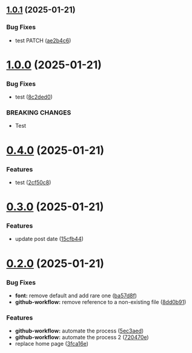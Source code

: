## [1.0.1](https://github.com/dicadev/test-release-please/compare/v1.0.0...v1.0.1) (2025-01-21)


### Bug Fixes

* test PATCH ([ae2b4c6](https://github.com/dicadev/test-release-please/commit/ae2b4c6841ac5738d81529fd0e4dc94ea309b1de))



# [1.0.0](https://github.com/dicadev/test-release-please/compare/v0.4.0...v1.0.0) (2025-01-21)


### Bug Fixes

* test ([8c2ded0](https://github.com/dicadev/test-release-please/commit/8c2ded0581dfc63a887d91e8a565d84c42b0357f))


### BREAKING CHANGES

* Test



# [0.4.0](https://github.com/dicadev/test-release-please/compare/v0.3.0...v0.4.0) (2025-01-21)


### Features

* test ([2cf50c8](https://github.com/dicadev/test-release-please/commit/2cf50c835a625c23b3f6b0db2739ac46197ae323))



# [0.3.0](https://github.com/dicadev/test-release-please/compare/v0.2.0...v0.3.0) (2025-01-21)


### Features

* update post date ([15cfb44](https://github.com/dicadev/test-release-please/commit/15cfb446d00b77da35696057f2799ef379e371a2))



# [0.2.0](https://github.com/dicadev/test-release-please/compare/3fca16e7d9704b2bd06ff7ae0b25a732459befc6...v0.2.0) (2025-01-21)


### Bug Fixes

* **font:** remove default and add rare one ([ba57d8f](https://github.com/dicadev/test-release-please/commit/ba57d8f89bad807594a6c3cc5746b5a75bf06679))
* **github-workflow:** remove reference to a non-existing file ([8dd0b91](https://github.com/dicadev/test-release-please/commit/8dd0b915e510af8416f30eddb57f18f731feda75))


### Features

* **github-workflow:** automate the process ([5ec3aed](https://github.com/dicadev/test-release-please/commit/5ec3aed3bb00a43e30a2285268b1313cfb71264e))
* **github-workflow:** automate the process 2 ([720470e](https://github.com/dicadev/test-release-please/commit/720470e05cd05dd6c57d3a7c444f7bf13a0c2cda))
* replace home page ([3fca16e](https://github.com/dicadev/test-release-please/commit/3fca16e7d9704b2bd06ff7ae0b25a732459befc6))



